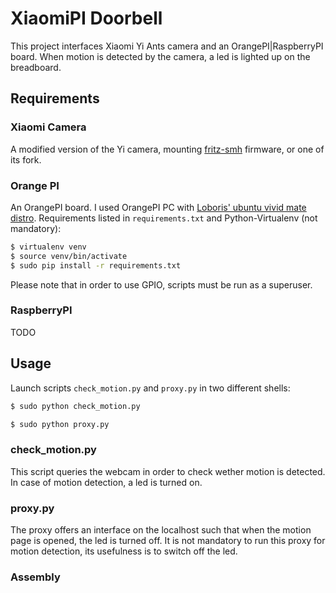 # XiaomiPI Doorbell

This project interfaces Xiaomi Yi Ants camera and an OrangePI|RaspberryPI board.
When motion is detected by the camera, a led is lighted up on the breadboard.

## Requirements
### Xiaomi Camera
A modified version of the Yi camera, mounting [fritz-smh](https://github.com/fritz-smh/yi-hack) firmware, or one of its fork.
### Orange PI
An OrangePI board. I used OrangePI PC with [Loboris' ubuntu vivid mate distro](http://www.orangepi.org/orangepibbsen/forum.php?mod=viewthread&tid=342&extra=&page=1).
Requirements listed in `requirements.txt` and Python-Virtualenv (not mandatory):
```bash
$ virtualenv venv
$ source venv/bin/activate
$ sudo pip install -r requirements.txt
```
Please note that in order to use GPIO, scripts must be run as a superuser.
### RaspberryPI
TODO

## Usage
Launch scripts `check_motion.py` and `proxy.py` in two different shells:
```bash
$ sudo python check_motion.py
```
```bash
$ sudo python proxy.py
```
### check_motion.py
This script queries the webcam in order to check wether motion is detected. 
In case of motion detection, a led is turned on.
### proxy.py
The proxy offers an interface on the localhost such that when the motion page is opened, the led is turned off.
It is not mandatory to run this proxy for motion detection, its usefulness is to switch off the led.
### Assembly


